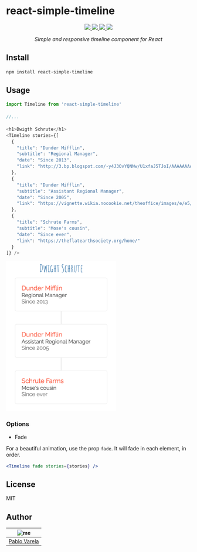# react-simple-timeline

<p align="center">
  <a href="https://travis-ci.org/pablopunk/react-simple-timeline"><img src="https://img.shields.io/travis/pablopunk/react-simple-timeline.svg" /> </a>
  <a href="https://standardjs.com"><img src="https://img.shields.io/badge/code_style-standard-brightgreen.svg" /> </a>
  <a href="https://github.com/pablopunk/miny"><img src="https://img.shields.io/badge/made_with-miny-1eced8.svg" /> </a>
  <a href="https://www.npmjs.com/package/react-simple-timeline"><img src="https://img.shields.io/npm/dt/react-simple-timeline.svg" /></a>
</p>

<p align="center">
  <i>Simple and responsive timeline component for React</i>
</p>


## Install

```sh
npm install react-simple-timeline
```


## Usage

```js
import Timeline from 'react-simple-timeline'

//...

<h1>Dwigth Schrute</h1>
<Timeline stories={[
  {
    "title": "Dunder Mifflin",
    "subtitle": "Regional Manager",
    "date": "Since 2013",
    "link": "http://3.bp.blogspot.com/-y4J3OvYQNNw/U1xfaJ5TJoI/AAAAAAAACvM/WfI5W9vfT2A/s1600/Dwight.jpg"
  },
  {
    "title": "Dunder Mifflin",
    "subtitle": "Assistant Regional Manager",
    "date": "Since 2005",
    "link": "https://vignette.wikia.nocookie.net/theoffice/images/e/e5/Maxresdefault.jpg/revision/latest?cb=20170626225717"
  },
  {
    "title": "Schrute Farms",
    "subtitle": "Mose's cousin",
    "date": "Since ever",
    "link": "https://theflatearthsociety.org/home/"
  }
]} />
```

<img width=300 src="https://github.com/pablopunk/art/raw/master/react-simple-timeline/dwight.png" />

### Options

* Fade

For a beautiful animation, use the prop `fade`. It will fade in each element, in order.

```jsx
<Timeline fade stories={stories} />
```

## License

MIT


## Author

| ![me](https://gravatar.com/avatar/fa50aeff0ddd6e63273a068b04353d9d?size=100)           |
| --------------------------------- |
| [Pablo Varela](https://pablo.life)   |

